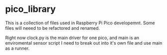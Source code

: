 # pico_library
 This is a collection of files used in Raspberry Pi Pico developemnt. Some files will neeed to be refactored and renamed.

 Right now clock.py is the main driver for one pico, and main is an enviromental sensor script I need to break out into it's own file and use main as a runner.
